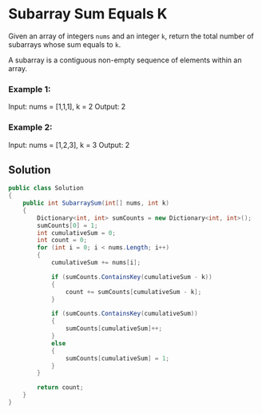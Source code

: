 # Subarray Sum Equals K

Given an array of integers `nums` and an integer `k`, return the total number of subarrays whose sum equals to `k`.

A subarray is a contiguous non-empty sequence of elements within an array.



### Example 1:

Input: nums = [1,1,1], k = 2
Output: 2

### Example 2:

Input: nums = [1,2,3], k = 3
Output: 2


## Solution

```C#
public class Solution
{
    public int SubarraySum(int[] nums, int k)
    {
        Dictionary<int, int> sumCounts = new Dictionary<int, int>();
        sumCounts[0] = 1;
        int cumulativeSum = 0;
        int count = 0;
        for (int i = 0; i < nums.Length; i++)
        {
            cumulativeSum += nums[i];

            if (sumCounts.ContainsKey(cumulativeSum - k))
            {
                count += sumCounts[cumulativeSum - k];
            }

            if (sumCounts.ContainsKey(cumulativeSum))
            {
                sumCounts[cumulativeSum]++;
            }
            else
            {
                sumCounts[cumulativeSum] = 1;
            }
        }

        return count;
    }
}

```

